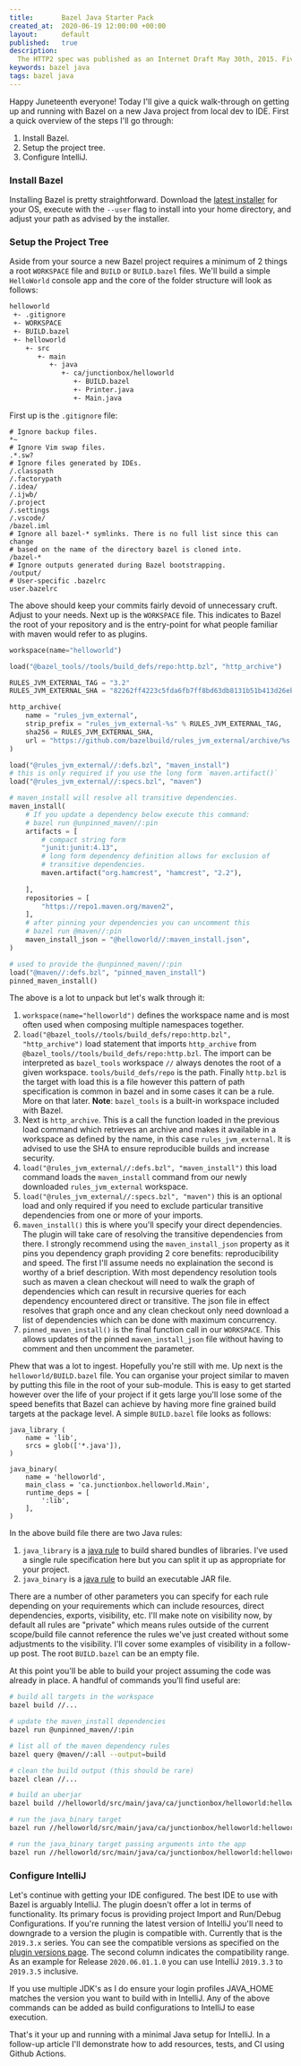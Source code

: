 ```yaml
---
title:       Bazel Java Starter Pack
created_at:  2020-06-19 12:00:00 +00:00
layout:      default
published:   true
description:
  The HTTP2 spec was published as an Internet Draft May 30th, 2015. Five years later and the capabilities seem to vary wildly across libraries. With HTTP3 fast approaching I was curious the current state of play for some of the bigger libraries I encounter regularly.
keywords: bazel java
tags: bazel java
---
```


Happy Juneteenth everyone! Today I'll give a quick walk-through on getting up and running with Bazel on a new Java project from local dev to IDE. First a quick overview of the steps I'll go through:

1. Install Bazel.
1. Setup the project tree.
1. Configure IntelliJ.

### Install Bazel

Installing Bazel is pretty straightforward. Download the [latest installer](https://github.com/bazelbuild/bazel/releases/latest) for your OS, execute with the `--user` flag to install into your home directory, and adjust your path as advised by the installer.

### Setup the Project Tree

Aside from your source a new Bazel project requires a minimum of 2 things a root `WORKSPACE` file and `BUILD` or `BUILD.bazel` files. We'll build a simple `HelloWorld` console app and the core of the folder structure will look as follows:

```bash
helloworld
 +- .gitignore
 +- WORKSPACE
 +- BUILD.bazel
 +- helloworld
    +- src
       +- main
          +- java
             +- ca/junctionbox/helloworld
                +- BUILD.bazel
                +- Printer.java
                +- Main.java
```

First up is the `.gitignore` file:

```
# Ignore backup files.
*~
# Ignore Vim swap files.
.*.sw?
# Ignore files generated by IDEs.
/.classpath
/.factorypath
/.idea/
/.ijwb/
/.project
/.settings
/.vscode/
/bazel.iml
# Ignore all bazel-* symlinks. There is no full list since this can change
# based on the name of the directory bazel is cloned into.
/bazel-*
# Ignore outputs generated during Bazel bootstrapping.
/output/
# User-specific .bazelrc
user.bazelrc
```

The above should keep your commits fairly devoid of unnecessary cruft. Adjust to your needs. Next up is the `WORKSPACE` file. This indicates to Bazel the root of your repository and is the entry-point for what people familiar with maven would refer to as plugins.

```python
workspace(name="helloworld")

load("@bazel_tools//tools/build_defs/repo:http.bzl", "http_archive")

RULES_JVM_EXTERNAL_TAG = "3.2"
RULES_JVM_EXTERNAL_SHA = "82262ff4223c5fda6fb7ff8bd63db8131b51b413d26eb49e3131037e79e324af"

http_archive(
    name = "rules_jvm_external",
    strip_prefix = "rules_jvm_external-%s" % RULES_JVM_EXTERNAL_TAG,
    sha256 = RULES_JVM_EXTERNAL_SHA,
    url = "https://github.com/bazelbuild/rules_jvm_external/archive/%s.zip" % RULES_JVM_EXTERNAL_TAG,
)

load("@rules_jvm_external//:defs.bzl", "maven_install")
# this is only required if you use the long form `maven.artifact()`
load("@rules_jvm_external//:specs.bzl", "maven")

# maven_install will resolve all transitive dependencies.
maven_install(
    # If you update a dependency below execute this command:
    # bazel run @unpinned_maven//:pin
    artifacts = [
        # compact string form
        "junit:junit:4.13",
        # long form dependency definition allows for exclusion of
        # transitive dependencies.
        maven.artifact("org.hamcrest", "hamcrest", "2.2"),
        
    ],
    repositories = [
        "https://repo1.maven.org/maven2",
    ],
    # after pinning your dependencies you can uncomment this
    # bazel run @maven//:pin
    maven_install_json = "@helloworld//:maven_install.json",
)

# used to provide the @unpinned_maven//:pin
load("@maven//:defs.bzl", "pinned_maven_install")
pinned_maven_install()
```

The above is a lot to unpack but let's walk through it:

1. `workspace(name="helloworld")` defines the workspace name and is most often used when composing multiple namespaces together.
1. `load("@bazel_tools//tools/build_defs/repo:http.bzl", "http_archive")` load statement that imports `http_archive` from `@bazel_tools//tools/build_defs/repo:http.bzl`. The import can be interpreted as `bazel_tools` workspace `//` always denotes the root of a given workspace. `tools/build_defs/repo` is the path. Finally `http.bzl` is the target with load this is a file however this pattern of path specification is common in bazel and in some cases it can be a rule. More on that later. **Note**: `bazel_tools` is a built-in workspace included with Bazel.
1. Next is `http_archive`. This is a call the function loaded in the previous load command which retrieves an archive and makes it available in a workspace as defined by the name, in this case `rules_jvm_external`. It is advised to use the SHA to ensure reproducible builds and increase security.
1. `load("@rules_jvm_external//:defs.bzl", "maven_install")` this load command loads the `maven_install` command from our newly downloaded `rules_jvm_external` workspace.
1. `load("@rules_jvm_external//:specs.bzl", "maven")` this is an optional load and only required if you need to exclude particular transitive dependencies from one or more of your imports.
1. `maven_install()` this is where you'll specify your direct dependencies. The plugin will take care of resolving the transitive dependencies from there. I strongly recommend using the `maven_install_json` property as it pins you dependency graph providing 2 core benefits: reproducibility and speed. The first I'll assume needs no explaination the second is worthy of a brief description. With most dependency resolution tools such as maven a clean checkout will need to walk the graph of dependencies which can result in recursive queries for each dependency encountered direct or transitive. The json file in effect resolves that graph once and any clean checkout only need download a list of dependencies which can be done with maximum concurrency.
1. `pinned_maven_install()` is the final function call in our `WORKSPACE`. This allows updates of the pinned `maven_install_json` file without having to comment and then uncomment the parameter.

Phew that was a lot to ingest. Hopefully you're still with me. Up next is the `helloworld/BUILD.bazel` file. You can organise your project similar to maven by putting this file in the root of your sub-module. This is easy to get started however over the life of your project if it gets large you'll lose some of the speed benefits that Bazel can achieve by having more fine grained build targets at the  package level. A simple `BUILD.bazel` file looks as follows:

```
java_library (
    name = 'lib',
    srcs = glob(['*.java']),
)

java_binary(
    name = 'helloworld',
    main_class = 'ca.junctionbox.helloworld.Main',
    runtime_deps = [
        ':lib',
    ],
)
```

In the above build file there are two Java rules:

1. `java_library` is a [java rule](https://docs.bazel.build/versions/3.3.0/be/java.html#java_library) to build shared bundles of libraries. I've used a single rule specification here but you can split it up as appropriate for your project.
1. `java_binary` is a [java rule](https://docs.bazel.build/versions/3.3.0/be/java.html#java_binary) to build an executable JAR file.

There are a number of other parameters you can specify for each rule depending on your requirements which can include resources, direct dependencies, exports, visibility, etc. I'll make note on visibility now, by default all rules are "private" which means rules outside of the current scope/build file cannot reference the rules we've just created without some adjustments to the visibility. I'll cover some examples of visibility in a follow-up post. The root `BUILD.bazel` can be an empty file.

At this point you'll be able to build your project assuming the code was already in place. A handful of commands you'll find useful are:

```bash
# build all targets in the workspace
bazel build //...

# update the maven_install dependencies
bazel run @unpinned_maven//:pin

# list all of the maven dependency rules
bazel query @maven//:all --output=build

# clean the build output (this should be rare)
bazel clean //...

# build an uberjar
bazel build //helloworld/src/main/java/ca/junctionbox/helloworld:helloworld_deploy.jar

# run the java_binary target
bazel run //helloworld/src/main/java/ca/junctionbox/helloworld:helloworld

# run the java_binary target passing arguments into the app 
bazel run //helloworld/src/main/java/ca/junctionbox/helloworld:helloworld -- arg0 arg1
```

### Configure IntelliJ

Let's continue with getting your IDE configured. The best IDE to use with Bazel is arguably IntelliJ. The plugin doesn't offer a lot in terms of functionality. Its primary focus is providing project Import and Run/Debug Configurations. If you're running the latest version of IntelliJ you'll need to downgrade to a version the plugin is compatible with. Currently that is the `2019.3.x` series. You can see the compatible versions as specified on the [plugin versions page](https://plugins.jetbrains.com/plugin/8609-bazel/versions). The second column indicates the compatibility range. As an example for Release `2020.06.01.1.0` you can use IntelliJ `2019.3.3` to `2019.3.5` inclusive.

If you use multiple JDK's as I do ensure your login profiles JAVA_HOME matches the version you want to build with in IntelliJ. Any of the above commands can be added as build configurations to IntelliJ to ease execution.

That's it your up and running with a minimal Java setup for IntelliJ. In a follow-up article I'll demonstrate how to add resources, tests, and CI using Github Actions.